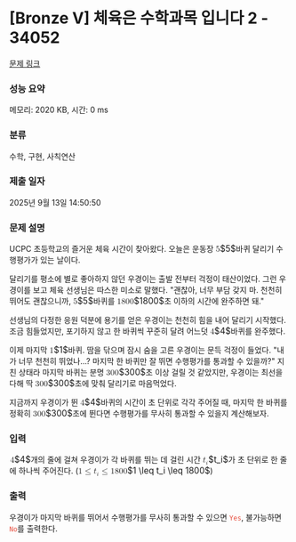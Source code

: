 # [Bronze V] 체육은 수학과목 입니다 2 - 34052 

[문제 링크](https://www.acmicpc.net/problem/34052) 

### 성능 요약

메모리: 2020 KB, 시간: 0 ms

### 분류

수학, 구현, 사칙연산

### 제출 일자

2025년 9월 13일 14:50:50

### 문제 설명

<p>UCPC 초등학교의 즐거운 체육 시간이 찾아왔다. 오늘은 운동장 <mjx-container class="MathJax" jax="CHTML" style="font-size: 109%; position: relative;"><mjx-math class="MJX-TEX" aria-hidden="true"><mjx-mn class="mjx-n"><mjx-c class="mjx-c35"></mjx-c></mjx-mn></mjx-math><mjx-assistive-mml unselectable="on" display="inline"><math xmlns="http://www.w3.org/1998/Math/MathML"><mn>5</mn></math></mjx-assistive-mml><span aria-hidden="true" class="no-mathjax mjx-copytext">$5$</span></mjx-container>바퀴 달리기 수행평가가 있는 날이다.</p>

<p>달리기를 평소에 별로 좋아하지 않던 우경이는 출발 전부터 걱정이 태산이었다. 그런 우경이를 보고 체육 선생님은 따스한 미소로 말했다. "괜찮아, 너무 부담 갖지 마. 천천히 뛰어도 괜찮으니까, <mjx-container class="MathJax" jax="CHTML" style="font-size: 109%; position: relative;"><mjx-math class="MJX-TEX" aria-hidden="true"><mjx-mn class="mjx-n"><mjx-c class="mjx-c35"></mjx-c></mjx-mn></mjx-math><mjx-assistive-mml unselectable="on" display="inline"><math xmlns="http://www.w3.org/1998/Math/MathML"><mn>5</mn></math></mjx-assistive-mml><span aria-hidden="true" class="no-mathjax mjx-copytext">$5$</span></mjx-container>바퀴를 <mjx-container class="MathJax" jax="CHTML" style="font-size: 109%; position: relative;"><mjx-math class="MJX-TEX" aria-hidden="true"><mjx-mn class="mjx-n"><mjx-c class="mjx-c31"></mjx-c><mjx-c class="mjx-c38"></mjx-c><mjx-c class="mjx-c30"></mjx-c><mjx-c class="mjx-c30"></mjx-c></mjx-mn></mjx-math><mjx-assistive-mml unselectable="on" display="inline"><math xmlns="http://www.w3.org/1998/Math/MathML"><mn>1800</mn></math></mjx-assistive-mml><span aria-hidden="true" class="no-mathjax mjx-copytext">$1800$</span></mjx-container>초 이하의 시간에 완주하면 돼."</p>

<p>선생님의 다정한 응원 덕분에 용기를 얻은 우경이는 천천히 힘을 내어 달리기 시작했다. 조금 힘들었지만, 포기하지 않고 한 바퀴씩 꾸준히 달려 어느덧 <mjx-container class="MathJax" jax="CHTML" style="font-size: 109%; position: relative;"><mjx-math class="MJX-TEX" aria-hidden="true"><mjx-mn class="mjx-n"><mjx-c class="mjx-c34"></mjx-c></mjx-mn></mjx-math><mjx-assistive-mml unselectable="on" display="inline"><math xmlns="http://www.w3.org/1998/Math/MathML"><mn>4</mn></math></mjx-assistive-mml><span aria-hidden="true" class="no-mathjax mjx-copytext">$4$</span></mjx-container>바퀴를 완주했다.</p>

<p>이제 마지막 <mjx-container class="MathJax" jax="CHTML" style="font-size: 109%; position: relative;"><mjx-math class="MJX-TEX" aria-hidden="true"><mjx-mn class="mjx-n"><mjx-c class="mjx-c31"></mjx-c></mjx-mn></mjx-math><mjx-assistive-mml unselectable="on" display="inline"><math xmlns="http://www.w3.org/1998/Math/MathML"><mn>1</mn></math></mjx-assistive-mml><span aria-hidden="true" class="no-mathjax mjx-copytext">$1$</span></mjx-container>바퀴. 땀을 닦으며 잠시 숨을 고른 우경이는 문득 걱정이 들었다. "내가 너무 천천히 뛰었나...? 마지막 한 바퀴만 잘 뛰면 수행평가를 통과할 수 있을까?" 지친 상태라 마지막 바퀴는 분명 <mjx-container class="MathJax" jax="CHTML" style="font-size: 109%; position: relative;"><mjx-math class="MJX-TEX" aria-hidden="true"><mjx-mn class="mjx-n"><mjx-c class="mjx-c33"></mjx-c><mjx-c class="mjx-c30"></mjx-c><mjx-c class="mjx-c30"></mjx-c></mjx-mn></mjx-math><mjx-assistive-mml unselectable="on" display="inline"><math xmlns="http://www.w3.org/1998/Math/MathML"><mn>300</mn></math></mjx-assistive-mml><span aria-hidden="true" class="no-mathjax mjx-copytext">$300$</span></mjx-container>초 이상 걸릴 것 같았지만, 우경이는 최선을 다해 딱 <mjx-container class="MathJax" jax="CHTML" style="font-size: 109%; position: relative;"><mjx-math class="MJX-TEX" aria-hidden="true"><mjx-mn class="mjx-n"><mjx-c class="mjx-c33"></mjx-c><mjx-c class="mjx-c30"></mjx-c><mjx-c class="mjx-c30"></mjx-c></mjx-mn></mjx-math><mjx-assistive-mml unselectable="on" display="inline"><math xmlns="http://www.w3.org/1998/Math/MathML"><mn>300</mn></math></mjx-assistive-mml><span aria-hidden="true" class="no-mathjax mjx-copytext">$300$</span></mjx-container>초에 맞춰 달리기로 마음먹었다.</p>

<p>지금까지 우경이가 뛴 <mjx-container class="MathJax" jax="CHTML" style="font-size: 109%; position: relative;"><mjx-math class="MJX-TEX" aria-hidden="true"><mjx-mn class="mjx-n"><mjx-c class="mjx-c34"></mjx-c></mjx-mn></mjx-math><mjx-assistive-mml unselectable="on" display="inline"><math xmlns="http://www.w3.org/1998/Math/MathML"><mn>4</mn></math></mjx-assistive-mml><span aria-hidden="true" class="no-mathjax mjx-copytext">$4$</span></mjx-container>바퀴의 시간이 초 단위로 각각 주어질 때, 마지막 한 바퀴를 정확히 <mjx-container class="MathJax" jax="CHTML" style="font-size: 109%; position: relative;"><mjx-math class="MJX-TEX" aria-hidden="true"><mjx-mn class="mjx-n"><mjx-c class="mjx-c33"></mjx-c><mjx-c class="mjx-c30"></mjx-c><mjx-c class="mjx-c30"></mjx-c></mjx-mn></mjx-math><mjx-assistive-mml unselectable="on" display="inline"><math xmlns="http://www.w3.org/1998/Math/MathML"><mn>300</mn></math></mjx-assistive-mml><span aria-hidden="true" class="no-mathjax mjx-copytext">$300$</span></mjx-container>초에 뛴다면 수행평가를 무사히 통과할 수 있을지 계산해보자.</p>

### 입력 

 <p><mjx-container class="MathJax" jax="CHTML" style="font-size: 109%; position: relative;"> <mjx-math class="MJX-TEX" aria-hidden="true"><mjx-mn class="mjx-n"><mjx-c class="mjx-c34"></mjx-c></mjx-mn></mjx-math><mjx-assistive-mml unselectable="on" display="inline"><math xmlns="http://www.w3.org/1998/Math/MathML"><mn>4</mn></math></mjx-assistive-mml><span aria-hidden="true" class="no-mathjax mjx-copytext">$4$</span></mjx-container>개의 줄에 걸쳐 우경이가 각 바퀴를 뛰는 데 걸린 시간 <mjx-container class="MathJax" jax="CHTML" style="font-size: 109%; position: relative;"><mjx-math class="MJX-TEX" aria-hidden="true"><mjx-msub><mjx-mi class="mjx-i"><mjx-c class="mjx-c1D461 TEX-I"></mjx-c></mjx-mi><mjx-script style="vertical-align: -0.15em;"><mjx-mi class="mjx-i" size="s"><mjx-c class="mjx-c1D456 TEX-I"></mjx-c></mjx-mi></mjx-script></mjx-msub></mjx-math><mjx-assistive-mml unselectable="on" display="inline"><math xmlns="http://www.w3.org/1998/Math/MathML"><msub><mi>t</mi><mi>i</mi></msub></math></mjx-assistive-mml><span aria-hidden="true" class="no-mathjax mjx-copytext">$t_i$</span></mjx-container>가 초 단위로 한 줄에 하나씩 주어진다. (<mjx-container class="MathJax" jax="CHTML" style="font-size: 109%; position: relative;"><mjx-math class="MJX-TEX" aria-hidden="true"><mjx-mn class="mjx-n"><mjx-c class="mjx-c31"></mjx-c></mjx-mn><mjx-mo class="mjx-n" space="4"><mjx-c class="mjx-c2264"></mjx-c></mjx-mo><mjx-msub space="4"><mjx-mi class="mjx-i"><mjx-c class="mjx-c1D461 TEX-I"></mjx-c></mjx-mi><mjx-script style="vertical-align: -0.15em;"><mjx-mi class="mjx-i" size="s"><mjx-c class="mjx-c1D456 TEX-I"></mjx-c></mjx-mi></mjx-script></mjx-msub><mjx-mo class="mjx-n" space="4"><mjx-c class="mjx-c2264"></mjx-c></mjx-mo><mjx-mn class="mjx-n" space="4"><mjx-c class="mjx-c31"></mjx-c><mjx-c class="mjx-c38"></mjx-c><mjx-c class="mjx-c30"></mjx-c><mjx-c class="mjx-c30"></mjx-c></mjx-mn></mjx-math><mjx-assistive-mml unselectable="on" display="inline"><math xmlns="http://www.w3.org/1998/Math/MathML"><mn>1</mn><mo>≤</mo><msub><mi>t</mi><mi>i</mi></msub><mo>≤</mo><mn>1800</mn></math></mjx-assistive-mml><span aria-hidden="true" class="no-mathjax mjx-copytext">$1 \leq t_i \leq 1800$</span></mjx-container>)</p>

### 출력 

 <p>우경이가 마지막 바퀴를 뛰어서 수행평가를 무사히 통과할 수 있으면 <code><span style="color:#e74c3c;">Yes</span></code>, 불가능하면 <code><span style="color:#e74c3c;">No</span></code>를 출력한다.</p>


